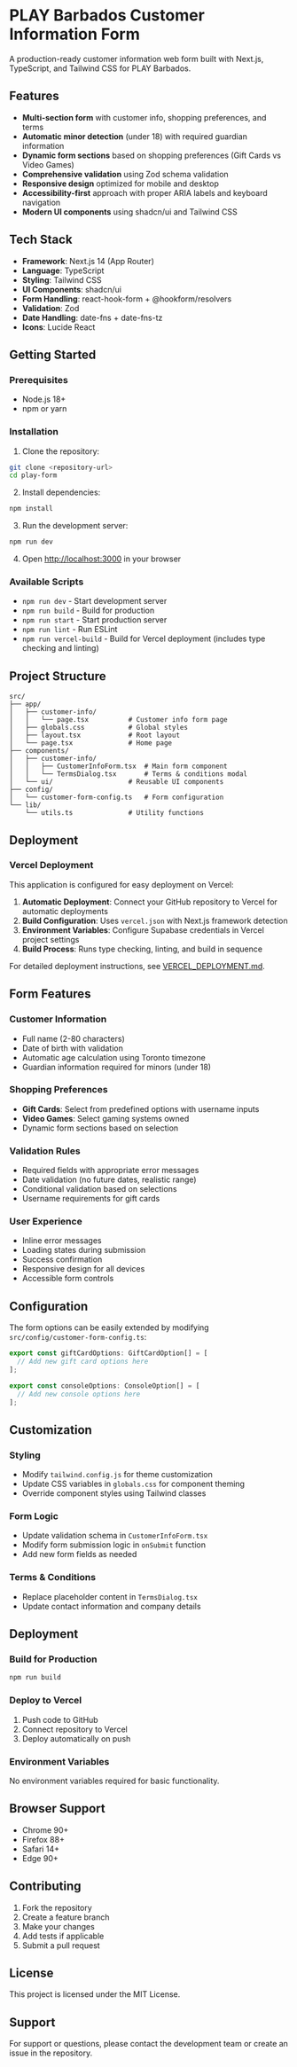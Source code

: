 # PLAY Barbados Customer Information Form

A production-ready customer information web form built with Next.js, TypeScript, and Tailwind CSS for PLAY Barbados.

## Features

- **Multi-section form** with customer info, shopping preferences, and terms
- **Automatic minor detection** (under 18) with required guardian information
- **Dynamic form sections** based on shopping preferences (Gift Cards vs Video Games)
- **Comprehensive validation** using Zod schema validation
- **Responsive design** optimized for mobile and desktop
- **Accessibility-first** approach with proper ARIA labels and keyboard navigation
- **Modern UI components** using shadcn/ui and Tailwind CSS

## Tech Stack

- **Framework**: Next.js 14 (App Router)
- **Language**: TypeScript
- **Styling**: Tailwind CSS
- **UI Components**: shadcn/ui
- **Form Handling**: react-hook-form + @hookform/resolvers
- **Validation**: Zod
- **Date Handling**: date-fns + date-fns-tz
- **Icons**: Lucide React

## Getting Started

### Prerequisites

- Node.js 18+ 
- npm or yarn

### Installation

1. Clone the repository:
```bash
git clone <repository-url>
cd play-form
```

2. Install dependencies:
```bash
npm install
```

3. Run the development server:
```bash
npm run dev
```

4. Open [http://localhost:3000](http://localhost:3000) in your browser

### Available Scripts

- `npm run dev` - Start development server
- `npm run build` - Build for production
- `npm run start` - Start production server
- `npm run lint` - Run ESLint
- `npm run vercel-build` - Build for Vercel deployment (includes type checking and linting)

## Project Structure

```
src/
├── app/
│   ├── customer-info/
│   │   └── page.tsx          # Customer info form page
│   ├── globals.css           # Global styles
│   ├── layout.tsx            # Root layout
│   └── page.tsx              # Home page
├── components/
│   ├── customer-info/
│   │   ├── CustomerInfoForm.tsx  # Main form component
│   │   └── TermsDialog.tsx       # Terms & conditions modal
│   └── ui/                   # Reusable UI components
├── config/
│   └── customer-form-config.ts   # Form configuration
└── lib/
    └── utils.ts              # Utility functions
```

## Deployment

### Vercel Deployment
This application is configured for easy deployment on Vercel:

1. **Automatic Deployment**: Connect your GitHub repository to Vercel for automatic deployments
2. **Build Configuration**: Uses `vercel.json` with Next.js framework detection
3. **Environment Variables**: Configure Supabase credentials in Vercel project settings
4. **Build Process**: Runs type checking, linting, and build in sequence

For detailed deployment instructions, see [VERCEL_DEPLOYMENT.md](./VERCEL_DEPLOYMENT.md).

## Form Features

### Customer Information
- Full name (2-80 characters)
- Date of birth with validation
- Automatic age calculation using Toronto timezone
- Guardian information required for minors (under 18)

### Shopping Preferences
- **Gift Cards**: Select from predefined options with username inputs
- **Video Games**: Select gaming systems owned
- Dynamic form sections based on selection

### Validation Rules
- Required fields with appropriate error messages
- Date validation (no future dates, realistic range)
- Conditional validation based on selections
- Username requirements for gift cards

### User Experience
- Inline error messages
- Loading states during submission
- Success confirmation
- Responsive design for all devices
- Accessible form controls

## Configuration

The form options can be easily extended by modifying `src/config/customer-form-config.ts`:

```typescript
export const giftCardOptions: GiftCardOption[] = [
  // Add new gift card options here
];

export const consoleOptions: ConsoleOption[] = [
  // Add new console options here
];
```

## Customization

### Styling
- Modify `tailwind.config.js` for theme customization
- Update CSS variables in `globals.css` for component theming
- Override component styles using Tailwind classes

### Form Logic
- Update validation schema in `CustomerInfoForm.tsx`
- Modify form submission logic in `onSubmit` function
- Add new form fields as needed

### Terms & Conditions
- Replace placeholder content in `TermsDialog.tsx`
- Update contact information and company details

## Deployment

### Build for Production
```bash
npm run build
```

### Deploy to Vercel
1. Push code to GitHub
2. Connect repository to Vercel
3. Deploy automatically on push

### Environment Variables
No environment variables required for basic functionality.

## Browser Support

- Chrome 90+
- Firefox 88+
- Safari 14+
- Edge 90+

## Contributing

1. Fork the repository
2. Create a feature branch
3. Make your changes
4. Add tests if applicable
5. Submit a pull request

## License

This project is licensed under the MIT License.

## Support

For support or questions, please contact the development team or create an issue in the repository.
